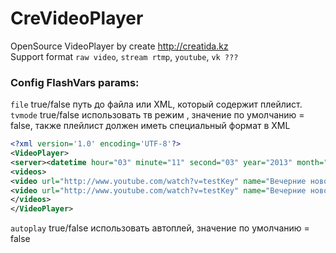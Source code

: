 CreVideoPlayer
==============

OpenSource VideoPlayer by create http://creatida.kz<br>
Support format `raw video`, `stream rtmp`, `youtube`, `vk ???` 
### Config FlashVars params: 
`file` true/false путь до файла или XML, который содержит плейлист. <br>
`tvmode`  true/false использовать тв режим , значение по умолчанию = false, также плейлист должен иметь специальный формат в XML
```XML
<?xml version='1.0' encoding='UTF-8'?>
<VideoPlayer>
<server><datetime hour="03" minute="11" second="03" year="2013" month="11" day="26"/></server>
<videos>
<video url="http://www.youtube.com/watch?v=testKey" name="Вечерние новости 1" time="2:30" date="2013-11-26"/>
<video url="http://www.youtube.com/watch?v=testKey" name="Вечерние новости 2" time="03:04" date="2013-11-26"/>
</videos>
</VideoPlayer>
```
`autoplay` true/false использовать автоплей, значение по умолчанию = false<br>
